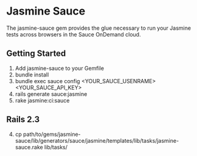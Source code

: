 Jasmine Sauce
=============

The jasmine-sauce gem provides the glue necessary to run your Jasmine tests
across browsers in the Sauce OnDemand cloud.



Getting Started
---------------

1. Add jasmine-sauce to your Gemfile
2. bundle install
3. bundle exec sauce config <YOUR_SAUCE_USENRAME> <YOUR_SAUCE_API_KEY>
4. rails generate sauce:jasmine
5. rake jasmine:ci:sauce

Rails 2.3
---------

4. cp path/to/gems/jasmine-sauce/lib/generators/sauce/jasmine/templates/lib/tasks/jasmine-sauce.rake lib/tasks/
